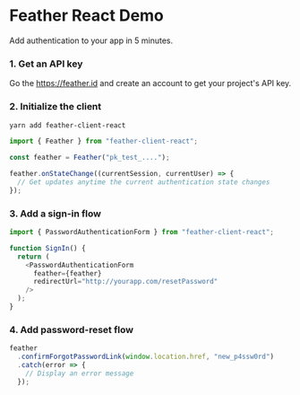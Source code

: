 # Feather React Demo

Add authentication to your app in 5 minutes.

### 1. Get an API key

Go the https://feather.id and create an account to get your project's API key.

### 2. Initialize the client

```sh
yarn add feather-client-react
```

```js
import { Feather } from "feather-client-react";

const feather = Feather("pk_test_....");

feather.onStateChange((currentSession, currentUser) => {
  // Get updates anytime the current authentication state changes
});
```

### 3. Add a sign-in flow

```js
import { PasswordAuthenticationForm } from "feather-client-react";

function SignIn() {
  return (
    <PasswordAuthenticationForm
      feather={feather}
      redirectUrl="http://yourapp.com/resetPassword"
    />
  );
}
```

### 4. Add password-reset flow

```js
feather
  .confirmForgotPasswordLink(window.location.href, "new_p4ssw0rd")
  .catch(error => {
    // Display an error message
  });
```
